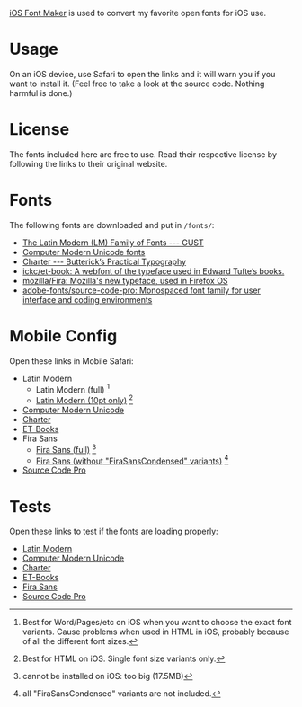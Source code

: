 ---
---

[iOS Font Maker](http://thehelpful.com/iosfonts/) is used to convert my favorite open fonts for iOS use.

# Usage #

On an iOS device, use Safari to open the links and it will warn you if you want to install it. (Feel free to take a look at the source code. Nothing harmful is done.)

# License #

The fonts included here are free to use. Read their respective license by following the links to their original website.

# Fonts #

The following fonts are downloaded and put in `/fonts/`:

- [The Latin Modern (LM) Family of Fonts --- GUST](http://www.gust.org.pl/projects/e-foundry/latin-modern)
- [Computer Modern Unicode fonts](http://cm-unicode.sourceforge.net/download.html)
- [Charter --- Butterick’s Practical Typography](http://practicaltypography.com/charter.html)  
- [ickc/et-book: A webfont of the typeface used in Edward Tufte’s books.](https://github.com/ickc/et-book)  
- [mozilla/Fira: Mozilla's new typeface, used in Firefox OS](https://github.com/mozilla/Fira)
- [adobe-fonts/source-code-pro: Monospaced font family for user interface and coding environments](https://github.com/adobe-fonts/source-code-pro)

# Mobile Config #

Open these links in Mobile Safari:

- Latin Modern
	- [Latin Modern (full)](mobileconfig/lmodern-full.mobileconfig) [^lmodern-full]
	- [Latin Modern (10pt only)](mobileconfig/lmodern10.mobileconfig) [^lmodern10]
- [Computer Modern Unicode](mobileconfig/cmunicode.mobileconfig)
- [Charter](mobileconfig/charter.mobileconfig)
- [ET-Books](mobileconfig/etbembo.mobileconfig)
- Fira Sans
	- [Fira Sans (full)](mobileconfig/FiraSans-full.mobileconfig) [^FiraSans-full]
	- [Fira Sans (without "FiraSansCondensed" variants)](mobileconfig/FiraSans.mobileconfig) [^FiraSans]
- [Source Code Pro](mobileconfig/SourceCodePro.mobileconfig)

[^lmodern-full]: Best for Word/Pages/etc on iOS when you want to choose the exact font variants. Cause problems when used in HTML in iOS, probably because of all the different font sizes.

[^lmodern10]: Best for HTML on iOS. Single font size variants only.

[^FiraSans-full]: cannot be installed on iOS: too big (17.5MB)

[^FiraSans]: all "FiraSansCondensed" variants are not included.

# Tests #

Open these links to test if the fonts are loading properly:

- [Latin Modern](tests/test-lmodern.html)
- [Computer Modern Unicode](tests/test-cmunicode.html)
- [Charter](tests/test-charter.html)
- [ET-Books](tests/test-etbembo.html)
- [Fira Sans](tests/test-firasans.html)
- [Source Code Pro](tests/test-sourcecodepro.html)